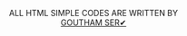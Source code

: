 <p align="center"> ALL HTML SIMPLE CODES ARE WRITTEN BY <br>
<a href="https://github.com/GouthamSER">GOUTHAM SER✔ </a>
</p>
